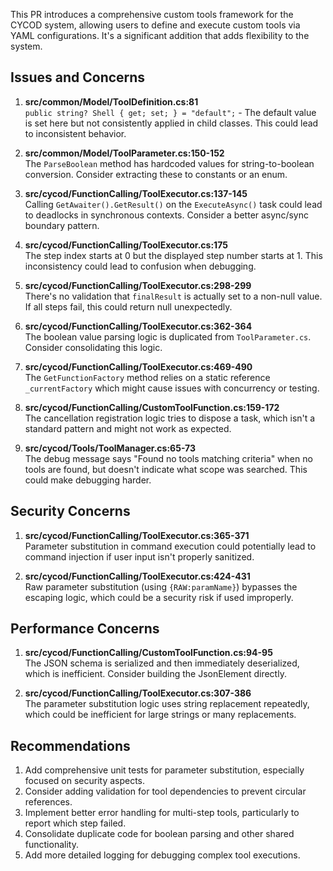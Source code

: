 This PR introduces a comprehensive custom tools framework for the CYCOD system, allowing users to define and execute custom tools via YAML configurations. It's a significant addition that adds flexibility to the system.

## Issues and Concerns

1. **src/common/Model/ToolDefinition.cs:81**  
   `public string? Shell { get; set; } = "default";` - The default value is set here but not consistently applied in child classes. This could lead to inconsistent behavior.

2. **src/common/Model/ToolParameter.cs:150-152**  
   The `ParseBoolean` method has hardcoded values for string-to-boolean conversion. Consider extracting these to constants or an enum.

3. **src/cycod/FunctionCalling/ToolExecutor.cs:137-145**  
   Calling `GetAwaiter().GetResult()` on the `ExecuteAsync()` task could lead to deadlocks in synchronous contexts. Consider a better async/sync boundary pattern.

4. **src/cycod/FunctionCalling/ToolExecutor.cs:175**  
   The step index starts at 0 but the displayed step number starts at 1. This inconsistency could lead to confusion when debugging.

5. **src/cycod/FunctionCalling/ToolExecutor.cs:298-299**  
   There's no validation that `finalResult` is actually set to a non-null value. If all steps fail, this could return null unexpectedly.

6. **src/cycod/FunctionCalling/ToolExecutor.cs:362-364**  
   The boolean value parsing logic is duplicated from `ToolParameter.cs`. Consider consolidating this logic.

7. **src/cycod/FunctionCalling/ToolExecutor.cs:469-490**  
   The `GetFunctionFactory` method relies on a static reference `_currentFactory` which might cause issues with concurrency or testing.

8. **src/cycod/FunctionCalling/CustomToolFunction.cs:159-172**  
   The cancellation registration logic tries to dispose a task, which isn't a standard pattern and might not work as expected.

9. **src/cycod/Tools/ToolManager.cs:65-73**  
   The debug message says "Found no tools matching criteria" when no tools are found, but doesn't indicate what scope was searched. This could make debugging harder.

## Security Concerns

1. **src/cycod/FunctionCalling/ToolExecutor.cs:365-371**  
   Parameter substitution in command execution could potentially lead to command injection if user input isn't properly sanitized.

2. **src/cycod/FunctionCalling/ToolExecutor.cs:424-431**  
   Raw parameter substitution (using `{RAW:paramName}`) bypasses the escaping logic, which could be a security risk if used improperly.

## Performance Concerns

1. **src/cycod/FunctionCalling/CustomToolFunction.cs:94-95**  
   The JSON schema is serialized and then immediately deserialized, which is inefficient. Consider building the JsonElement directly.

2. **src/cycod/FunctionCalling/ToolExecutor.cs:307-386**  
   The parameter substitution logic uses string replacement repeatedly, which could be inefficient for large strings or many replacements.

## Recommendations

1. Add comprehensive unit tests for parameter substitution, especially focused on security aspects.
2. Consider adding validation for tool dependencies to prevent circular references.
3. Implement better error handling for multi-step tools, particularly to report which step failed.
4. Consolidate duplicate code for boolean parsing and other shared functionality.
5. Add more detailed logging for debugging complex tool executions.
